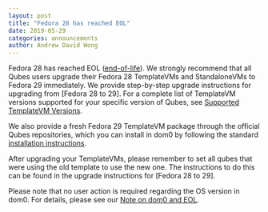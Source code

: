 ```yaml
---
layout: post
title: "Fedora 28 has reached EOL"
date: 2019-05-29
categories: announcements
author: Andrew David Wong
---
```


Fedora 28 has reached EOL ([end-of-life]). We strongly recommend that
all Qubes users upgrade their Fedora 28 TemplateVMs and StandaloneVMs to
Fedora 29 immediately. We provide step-by-step upgrade instructions for
upgrading from [Fedora 28 to 29]. For a complete list of TemplateVM
versions supported for your specific version of Qubes, see [Supported
TemplateVM Versions].

We also provide a fresh Fedora 29 TemplateVM package through the
official Qubes repositories, which you can install in dom0 by following
the standard [installation instructions].

After upgrading your TemplateVMs, please remember to set all qubes that
were using the old template to use the new one. The instructions to do
this can be found in the upgrade instructions for [Fedora 28 to 29].

Please note that no user action is required regarding the OS version in
dom0. For details, please see our [Note on dom0 and EOL].


[end-of-life]: https://fedoraproject.org/wiki/Fedora_Release_Life_Cycle#End_of_Life_.28EOL.29
[Fedora 27 to 28]: https://www.qubes-os.org/doc/template/fedora/upgrade-28-to-29/
[Supported TemplateVM Versions]: https://www.qubes-os.org/doc/supported-versions/#templatevms
[installation instructions]: https://www.qubes-os.org/doc/templates/fedora/#installing
[Note on dom0 and EOL]: https://www.qubes-os.org/doc/supported-versions/#note-on-dom0-and-eol

